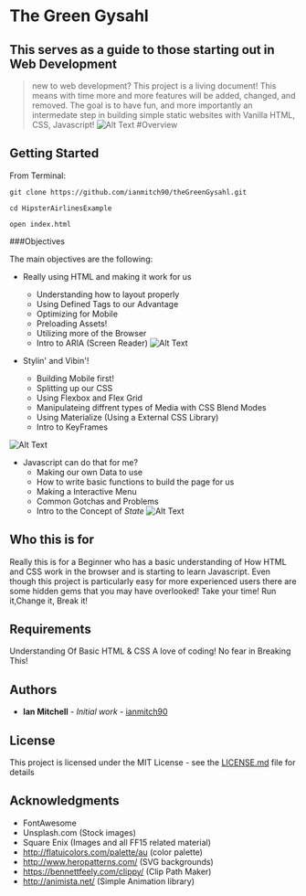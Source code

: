 # The Green Gysahl
## This serves as a guide to those starting out in Web Development
> new to web development? This project is a living document! This means with time more and more features will be added, changed, and removed. The goal is to have fun, and more importantly an intermedate step in building simple static websites with Vanilla HTML, CSS, Javascript!
![Alt Text](https://media.giphy.com/media/fSy1OjveCznws/giphy.gif)
#Overview

## Getting Started

From Terminal:

```
git clone https://github.com/ianmitch90/theGreenGysahl.git

cd HipsterAirlinesExample

open index.html
```

###Objectives


The main objectives are the following:
* Really using HTML and making it work for us
    * Understanding how to layout properly
    * Using Defined Tags to our Advantage
    * Optimizing for Mobile
    * Preloading Assets!
    * Utilizing more of the Browser
    * Intro to ARIA (Screen Reader)
![Alt Text](https://thumbs.gfycat.com/LeadingDownrightBlacklab-size_restricted.gif)


* Stylin' and Vibin'!
    * Building Mobile first!
    * Splitting up our CSS
    * Using Flexbox and Flex Grid
    * Manipulateing diffrent types of Media with CSS Blend Modes
    * Using Materialize (Using a External CSS Library)
    * Intro to KeyFrames


![Alt Text](https://thumbs.gfycat.com/HideousPhonyJoey-size_restricted.gif)


* Javascript can do that for me?
    * Making our own Data to use
    * How to write basic functions to build the page for us
    * Making a Interactive Menu
    * Common Gotchas and Problems
    * Intro to the Concept of _State_
![Alt Text](https://gfycat.com/ZigzagOrnateIndianabat)

## Who this is for

Really this is for a Beginner who has a basic understanding of How HTML and CSS work in the browser and is starting to learn Javascript. Even though this project is particularly easy for more experienced users there are some hidden gems that you may have overlooked! Take your time! Run it,Change it, Break it!


## Requirements

Understanding Of Basic HTML & CSS
A love of coding! No fear in Breaking This!

## Authors

* **Ian Mitchell** - *Initial work* - [ianmitch90](https://github.com/ianmitch90)


## License

This project is licensed under the MIT License - see the [LICENSE.md](LICENSE.md) file for details

## Acknowledgments

* FontAwesome
* Unsplash.com (Stock images)
* Square Enix (Images and all FF15 related material)
* http://flatuicolors.com/palette/au (color palette)
* http://www.heropatterns.com/ (SVG backgrounds)
* https://bennettfeely.com/clippy/ (Clip Path Maker)
* http://animista.net/ (Simple Animation library)
